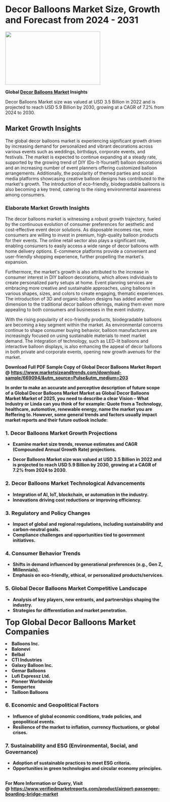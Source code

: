 <H1>Decor Balloons Market Size, Growth and Forecast from 2024 - 2031</H1><img class="aligncenter size-medium wp-image-584254" src="https://thirdeyenews.in/wp-content/uploads/2024/09/Global-Market-Research-300x168.jpeg" alt="" width="300" height="168" /><p><strong>Global&nbsp;<a href="https://www.marketsizeandtrends.com/download-sample/669094/&amp;utm_source=Pulse&amp;utm_medium=203">Decor Balloons Market</a> Insights</strong></p><p>Decor Balloons Market size was valued at USD 3.5 Billion in 2022 and is projected to reach USD 5.9 Billion by 2030, growing at a CAGR of 7.2% from 2024 to 2030.</p><p><h2>Market Growth Insights</h2> <p>The global decor balloons market is experiencing significant growth driven by increasing demand for personalized and vibrant decorations across various events such as weddings, birthdays, corporate events, and festivals. The market is expected to continue expanding at a steady rate, supported by the growing trend of DIY (Do-It-Yourself) balloon decorations and an increasing number of event planners offering customized balloon arrangements. Additionally, the popularity of themed parties and social media platforms showcasing creative balloon designs has contributed to the market's growth. The introduction of eco-friendly, biodegradable balloons is also becoming a key trend, catering to the rising environmental awareness among consumers.</p> <p><strong></strong></p> <h3>Elaborate Market Growth Insights</h3> <p>The decor balloons market is witnessing a robust growth trajectory, fueled by the continuous evolution of consumer preferences for aesthetic and cost-effective event decor solutions. As disposable incomes rise, more consumers are willing to invest in premium, high-quality balloon products for their events. The online retail sector also plays a significant role, enabling consumers to easily access a wide range of decor balloons with home delivery options. E-commerce platforms provide a convenient and user-friendly shopping experience, further propelling the market's expansion.</p> <p>Furthermore, the market's growth is also attributed to the increase in consumer interest in DIY balloon decorations, which allows individuals to create personalized party setups at home. Event planning services are embracing more creative and sustainable approaches, using balloons in various shapes, sizes, and colors to create engaging, thematic experiences. The introduction of 3D and organic balloon designs has added another dimension to the traditional decor balloon offerings, making them even more appealing to both consumers and businesses in the event industry.</p> <p>With the rising popularity of eco-friendly products, biodegradable balloons are becoming a key segment within the market. As environmental concerns continue to shape consumer buying behavior, balloon manufacturers are increasingly focused on using sustainable materials to meet market demand. The integration of technology, such as LED-lit balloons and interactive balloon displays, is also enhancing the appeal of decor balloons in both private and corporate events, opening new growth avenues for the market.</p> <p><strong></p><p><span class=""><strong>Download Full PDF Sample Copy of Global Decor Balloons Market Report</strong> @ <a href="https://www.marketsizeandtrends.com/download-sample/669094/&amp;utm_source=Pulse&amp;utm_medium=203" target="_blank">https://www.marketsizeandtrends.com/download-sample/669094/&amp;utm_source=Pulse&amp;utm_medium=203</a></span></p><p>In order to make an accurate and perceptive description of future scope of a Global&nbsp;Decor Balloons Market Market as Global&nbsp;Decor Balloons Market Market of 2025, you need to describe a clear Vision &ndash; What Industry or Linda can you think of for example: Quote from a Technology, healthcare, automotive, renewable energy, name the market you are Reffering to. However, some general trends and factors usually impact market reports and their future outlook include:</p><h3>1.&nbsp;<strong>Decor Balloons Market Growth Projections</strong></h3><ul><li>Examine market size trends, revenue estimates and CAGR (Compounded Annual Growth Rate) projections.</li><li><p>Decor Balloons Market size was valued at USD 3.5 Billion in 2022 and is projected to reach USD 5.9 Billion by 2030, growing at a CAGR of 7.2% from 2024 to 2030.</p></li></ul><h3>2.&nbsp;<strong>Decor Balloons Market Technological Advancements</strong></h3><ul><li>Integration of AI, IoT, blockchain, or automation in the industry.</li><li>Innovations driving cost reductions or improving efficiency.</li></ul><h3>3.&nbsp;<strong>Regulatory and Policy Changes</strong></h3><ul><li>Impact of global and regional regulations, including sustainability and carbon-neutral goals.</li><li>Compliance challenges and opportunities tied to government initiatives.</li></ul><h3>4.&nbsp;<strong>Consumer Behavior Trends</strong></h3><ul><li>Shifts in demand influenced by generational preferences (e.g., Gen Z, Millennials).</li><li>Emphasis on eco-friendly, ethical, or personalized products/services.</li></ul><h3>5.&nbsp;<strong>Global Decor Balloons Market Competitive Landscape</strong></h3><ul><li>Analysis of key players, new entrants, and partnerships shaping the industry.</li><li>Strategies for differentiation and market penetration.</li></ul><p data-pm-slice="1 1 []"><span style="color: inherit; font-family: inherit; font-size: 25px;">Top Global Decor Balloons Market Companies</span></p><div class="" data-test-id=""><p><li>Balloons Inc.</li><li> Balonevi</li><li> Belbal</li><li> CTI Industries</li><li> Galaxy Balloon Inc.</li><li> Gemar Balloons</li><li> Lufi Expressz Ltd.</li><li> Pioneer Worldwide</li><li> Sempertex</li><li> Tailloon Balloons</li></p></div><h3>6.&nbsp;<strong>Economic and Geopolitical Factors</strong></h3><ul><li>Influence of global economic conditions, trade policies, and geopolitical events.</li><li>Resilience of the market to inflation, currency fluctuations, or global crises.</li></ul><h3>7.&nbsp;<strong>Sustainability and ESG (Environmental, Social, and Governance)</strong></h3><ul><li>Adoption of sustainable practices to meet ESG criteria.</li><li>Opportunities in green technologies and circular economy principles.</li></ul><h2><strong style="font-size: 14px;">For More Information or Query, Visit @&nbsp;</strong><a style="background-color: #ffffff; font-size: 14px;" href="https://www.marketsizeandtrends.com/report/decor-balloons-market/" target="_blank">https://www.verifiedmarketreports.com/product/airport-passenger-boarding-bridge-market</a></h2>
